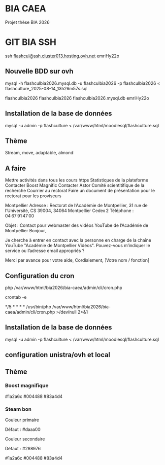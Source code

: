 # BIA CAEA

Projet thèse BIA 2026

# GIT BIA SSH 

ssh flashcul@ssh.cluster013.hosting.ovh.net
emriHy22o

## Nouvelle BDD sur ovh

mysql -h flashculbia2026.mysql.db -u flashculbia2026 -p flashculbia2026 < flashculture_2025-08-14_13h26m57s.sql 


flashculbia2026
flashculbia2026
flashculbia2026.mysql.db
emriHy22o

## Installation de la base de données

mysql -u admin -p flashculture < /var/www/html/moodlesql/flashculture.sql

## Thème

Stream, move, adaptable, almond

## A faire 

Mettre activités dans tous les cours
https
Statistiques de la plateforme
Contacter Boost Magnific
Contacter Astor
Comité scientitifique de la recherche
Courrier au rectorat
Faire un document de présentation pour le rectorat pour les proviseurs

Montpellier
Adresse : Rectorat de l’Académie de Montpellier, 31 rue de l’Université, CS 39004, 34064 Montpellier Cedex 2
Téléphone : 04 67 91 47 00

Objet : Contact pour webmaster des vidéos YouTube de l’Académie de Montpellier
Bonjour,

Je cherche à entrer en contact avec la personne en charge de la chaîne YouTube "Académie de Montpellier Vidéos". Pouvez-vous m’indiquer le service ou l’adresse email appropriés ?

Merci par avance pour votre aide,
Cordialement,
[Votre nom / fonction]

## Configuration du cron

php /var/www/html/bia2026/bia-caea/admin/cli/cron.php

crontab -e

*/5 * * * * /usr/bin/php /var/www/html/bia2026/bia-caea/admin/cli/cron.php >/dev/null 2>&1


## Installation de la base de données

mysql -u admin -p flashculture < /var/www/html/moodlesql/flashculture.sql

## configuration unistra/ovh et local 

## Thème 

### Boost magnifique

#1a2a6c
#004488
#83a4d4

### Steam bon 

Couleur primaire 

Défaut : #daaa00

Couleur secondaire

Défaut : #298976


#1a2a6c
#004488
#83a4d4
